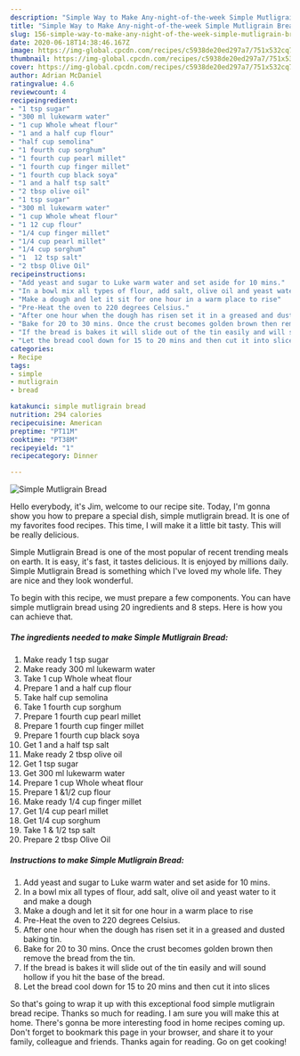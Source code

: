 ```yaml
---
description: "Simple Way to Make Any-night-of-the-week Simple Mutligrain Bread"
title: "Simple Way to Make Any-night-of-the-week Simple Mutligrain Bread"
slug: 156-simple-way-to-make-any-night-of-the-week-simple-mutligrain-bread
date: 2020-06-18T14:38:46.167Z
image: https://img-global.cpcdn.com/recipes/c5938de20ed297a7/751x532cq70/simple-mutligrain-bread-recipe-main-photo.jpg
thumbnail: https://img-global.cpcdn.com/recipes/c5938de20ed297a7/751x532cq70/simple-mutligrain-bread-recipe-main-photo.jpg
cover: https://img-global.cpcdn.com/recipes/c5938de20ed297a7/751x532cq70/simple-mutligrain-bread-recipe-main-photo.jpg
author: Adrian McDaniel
ratingvalue: 4.6
reviewcount: 4
recipeingredient:
- "1 tsp sugar"
- "300 ml lukewarm water"
- "1 cup Whole wheat flour"
- "1 and a half cup flour"
- "half cup semolina"
- "1 fourth cup sorghum"
- "1 fourth cup pearl millet"
- "1 fourth cup finger millet"
- "1 fourth cup black soya"
- "1 and a half tsp salt"
- "2 tbsp olive oil"
- "1 tsp sugar"
- "300 ml lukewarm water"
- "1 cup Whole wheat flour"
- "1 12 cup flour"
- "1/4 cup finger millet"
- "1/4 cup pearl millet"
- "1/4 cup sorghum"
- "1  12 tsp salt"
- "2 tbsp Olive Oil"
recipeinstructions:
- "Add yeast and sugar to Luke warm water and set aside for 10 mins."
- "In a bowl mix all types of flour, add salt, olive oil and yeast water to it and make a dough"
- "Make a dough and let it sit for one hour in a warm place to rise"
- "Pre-Heat the oven to 220 degrees Celsius."
- "After one hour when the dough has risen set it in a greased and dusted baking tin."
- "Bake for 20 to 30 mins. Once the crust becomes golden brown then remove the bread from the tin."
- "If the bread is bakes it will slide out of the tin easily and will sound hollow if you hit the base of the bread."
- "Let the bread cool down for 15 to 20 mins and then cut it into slices"
categories:
- Recipe
tags:
- simple
- mutligrain
- bread

katakunci: simple mutligrain bread 
nutrition: 294 calories
recipecuisine: American
preptime: "PT11M"
cooktime: "PT38M"
recipeyield: "1"
recipecategory: Dinner

---
```



![Simple Mutligrain Bread](https://img-global.cpcdn.com/recipes/c5938de20ed297a7/751x532cq70/simple-mutligrain-bread-recipe-main-photo.jpg)

Hello everybody, it's Jim, welcome to our recipe site. Today, I'm gonna show you how to prepare a special dish, simple mutligrain bread. It is one of my favorites food recipes. This time, I will make it a little bit tasty. This will be really delicious.

Simple Mutligrain Bread is one of the most popular of recent trending meals on earth. It is easy, it's fast, it tastes delicious. It is enjoyed by millions daily. Simple Mutligrain Bread is something which I've loved my whole life. They are nice and they look wonderful.




To begin with this recipe, we must prepare a few components. You can have simple mutligrain bread using 20 ingredients and 8 steps. Here is how you can achieve that.

##### The ingredients needed to make Simple Mutligrain Bread:

1. Make ready 1 tsp sugar
1. Make ready 300 ml lukewarm water
1. Take 1 cup Whole wheat flour
1. Prepare 1 and a half cup flour
1. Take half cup semolina
1. Take 1 fourth cup sorghum
1. Prepare 1 fourth cup pearl millet
1. Prepare 1 fourth cup finger millet
1. Prepare 1 fourth cup black soya
1. Get 1 and a half tsp salt
1. Make ready 2 tbsp olive oil
1. Get 1 tsp sugar
1. Get 300 ml lukewarm water
1. Prepare 1 cup Whole wheat flour
1. Prepare 1 &amp;1/2 cup flour
1. Make ready 1/4 cup finger millet
1. Get 1/4 cup pearl millet
1. Get 1/4 cup sorghum
1. Take 1 &amp; 1/2 tsp salt
1. Prepare 2 tbsp Olive Oil




##### Instructions to make Simple Mutligrain Bread:

1. Add yeast and sugar to Luke warm water and set aside for 10 mins.
1. In a bowl mix all types of flour, add salt, olive oil and yeast water to it and make a dough
1. Make a dough and let it sit for one hour in a warm place to rise
1. Pre-Heat the oven to 220 degrees Celsius.
1. After one hour when the dough has risen set it in a greased and dusted baking tin.
1. Bake for 20 to 30 mins. Once the crust becomes golden brown then remove the bread from the tin.
1. If the bread is bakes it will slide out of the tin easily and will sound hollow if you hit the base of the bread.
1. Let the bread cool down for 15 to 20 mins and then cut it into slices




So that's going to wrap it up with this exceptional food simple mutligrain bread recipe. Thanks so much for reading. I am sure you will make this at home. There's gonna be more interesting food in home recipes coming up. Don't forget to bookmark this page in your browser, and share it to your family, colleague and friends. Thanks again for reading. Go on get cooking!
